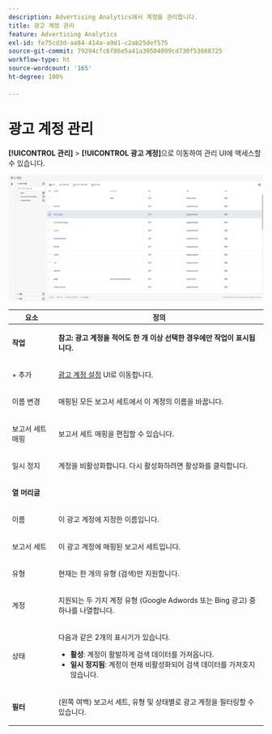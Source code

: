 ```yaml
---
description: Advertising Analytics에서 계정을 관리합니다.
title: 광고 계정 관리
feature: Advertising Analytics
exl-id: fe75cd3d-aa84-414a-a9d1-c2ab25def575
source-git-commit: 79294cfc6f86e5a41a39504099cd730f53668725
workflow-type: ht
source-wordcount: '165'
ht-degree: 100%

---
```


# 광고 계정 관리

**[!UICONTROL 관리]** > **[!UICONTROL 광고 계정]**&#x200B;으로 이동하여 관리 UI에 액세스할 수 있습니다.

![](assets/manage_ad_accounts.png)

<table id="table_BE318026CF024E94A885EED86AA7077F"> 
 <thead> 
  <tr> 
   <th colname="col1" class="entry"> 요소 </th> 
   <th colname="col2" class="entry"> 정의 </th> 
  </tr>
 </thead>
 <tbody> 
  <tr> 
   <td colname="col1"> <p><b>작업</b> </p> </td> 
   <td colname="col2"> <p><b>참고: 광고 계정을 적어도 한 개 이상 선택한 경우에만 작업이 표시됩니다. </b> </p> </td> 
  </tr> 
  <tr> 
   <td colname="col1"> <p>+ 추가 </p> </td> 
   <td colname="col2"> <p><a href="/help/integrate/c-advertising-analytics/c-adanalytics-workflow/aa-create-ad-account.md"  >광고 계정 설정</a> UI로 이동합니다. </p> </td> 
  </tr> 
  <tr> 
   <td colname="col1"> <p>이름 변경 </p> </td> 
   <td colname="col2"> <p>매핑된 모든 보고서 세트에서 이 계정의 이름을 바꿉니다. </p> </td> 
  </tr> 
  <tr> 
   <td colname="col1"> <p>보고서 세트 매핑 </p> </td> 
   <td colname="col2"> <p>보고서 세트 매핑을 편집할 수 있습니다. </p> </td> 
  </tr> 
  <tr> 
   <td colname="col1"> <p>일시 정지 </p> </td> 
   <td colname="col2"> <p>계정을 비활성화합니다. 다시 활성화하려면 <span class="uicontrol">활성화</span>를 클릭합니다. </p> </td> 
  </tr> 
  <tr> 
   <td colname="col1"> <p><b>열 머리글</b> </p> </td> 
   <td colname="col2"> </td> 
  </tr> 
  <tr> 
   <td colname="col1"> <p>이름 </p> </td> 
   <td colname="col2"> <p>이 광고 계정에 지정한 이름입니다. </p> </td> 
  </tr> 
  <tr> 
   <td colname="col1"> <p>보고서 세트 </p> </td> 
   <td colname="col2"> <p>이 광고 계정에 매핑된 보고서 세트입니다. </p> </td> 
  </tr> 
  <tr> 
   <td colname="col1"> <p>유형 </p> </td> 
   <td colname="col2"> <p>현재는 한 개의 유형 (검색)만 지원합니다. </p> </td> 
  </tr> 
  <tr> 
   <td colname="col1"> <p>계정 </p> </td> 
   <td colname="col2"> <p>지원되는 두 가지 계정 유형 (Google Adwords 또는 Bing 광고) 중 하나를 나열합니다. </p> </td> 
  </tr> 
  <tr> 
   <td colname="col1"> <p>상태 </p> </td> 
   <td colname="col2"> <p>다음과 같은 2개의 표시기가 있습니다. </p> 
    <ul id="ul_376263DEF6EE44B48564D272D3CBFCBC"> 
     <li id="li_75E329B68B4D4E929E227E717C993082"><b>활성</b>: 계정이 활발하게 검색 데이터를 가져옵니다. </li> 
     <li id="li_5E2DF98B22D34437A2A2C93F996C1EA2"><b>일시 정지됨</b>: 계정이 현재 비활성화되어 검색 데이터를 가져호지 않습니다. </li> 
    </ul> </td> 
  </tr> 
  <tr> 
   <td colname="col1"> <p><b>필터</b> </p> </td> 
   <td colname="col2"> <p> (왼쪽 여백) 보고서 세트, 유형 및 상태별로 광고 계정을 필터링할 수 있습니다. </p> </td> 
  </tr> 
 </tbody> 
</table>
